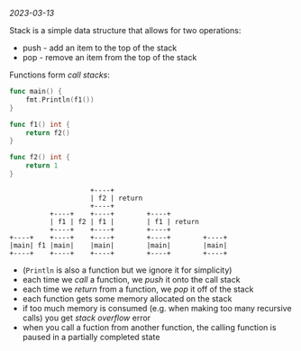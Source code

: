 *2023-03-13*

Stack is a simple data structure that allows for two operations:

* push - add an item to the top of the stack
* pop - remove an item from the top of the stack

Functions form *call stacks*:

```go
func main() {
    fmt.Println(f1())
}

func f1() int {
    return f2()
}

func f2() int {
    return 1
}
```

```
                    +----+
                    | f2 | return
                    +----+
          +----+    +----+        +----+
          | f1 | f2 | f1 |        | f1 | return
          +----+    +----+        +----+
+----+    +----+    +----+        +----+        +----+
|main| f1 |main|    |main|        |main|        |main|
+----+    +----+    +----+        +----+        +----+
```

* (`Println` is also a function but we ignore it for simplicity)
* each time we *call* a function, we *push* it onto the call stack
* each time we *return* from a function, we *pop* it off of the stack
* each function gets some memory allocated on the stack
* if too much memory is consumed (e.g. when making too many recursive calls) you get *stack overflow* error
* when you call a fuction from another function, the calling function is paused in a partially completed state
